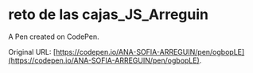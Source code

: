 # reto de las cajas_JS_Arreguin

A Pen created on CodePen.

Original URL: [https://codepen.io/ANA-SOFIA-ARREGUIN/pen/ogbopLE](https://codepen.io/ANA-SOFIA-ARREGUIN/pen/ogbopLE).

